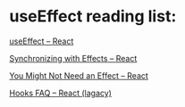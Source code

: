 # useEffect reading list:

 [useEffect – React](https://react.dev/reference/react/useEffect#examples-dependencies) 

 [Synchronizing with Effects – React](https://react.dev/learn/synchronizing-with-effects#sending-analytics) 

 [You Might Not Need an Effect – React](https://react.dev/learn/you-might-not-need-an-effect) 

 [Hooks FAQ – React (lagacy)](https://legacy.reactjs.org/docs/hooks-faq.html#is-it-safe-to-omit-functions-from-the-list-of-dependencies) 





